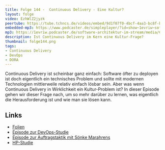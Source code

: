 ```yaml
---
title: Folge 144 -  Continuous Delivery - Eine Kultur?
layout: folge
video: EzhWlZ2jyzk
peertube: https://tube.tchncs.de/videos/embed/9d1f07f0-4bcf-4aa3-bc8f-b48f0e6440aa
embedded-mp3: https://www.podcaster.de/simpleplayer/?id=show~1evriw~software-architektur-im-stream~pod-2f967f9288976fca0408a79c8b&v=1669392635
mp3: https://1evriw.podcaster.de/software-architektur-im-stream/media/Continuous_Delivery_-_Eine_Kultur.mp3
description: Ist Continuous Delivery im Kern eine Kultur-Frage?
thumbnail: folge144.png
tags:
- Continuous Delivery
- DevOps
- DORA
---
```


Continuous Delivery ist scheinbar ganz einfach: Software öfter zu
deployen ist doch eigentlich ein technisches Problem und sollte mit
modernen Technologien mittlerweile relativ einfach lösbar sein. Aber
was wenn Continuous Delivery in Wirklichkeit ein Kultur-Problem ist?
In dieser Episode gehen wir dieser Frage nach, um so mehr darüber zu
lernen, was eigentlich die Herausforderung ist und wie man sie lösen
kann.


## Links

* [Folien](https://speakerdeck.com/ewolff/continuous-delivery-technique-technology-organization)
* [Episode zur
  DevOps-Studie](http://software-architektur.tv/2020/08/14/folge012.html)
* [Episode zur Auftragstaktik mit Sönke
  Marahrens](https://software-architektur.tv/2022/11/04/folge141.html)
* [HP-Studie](https://continuousdelivery.com/evidence-case-studies/)
